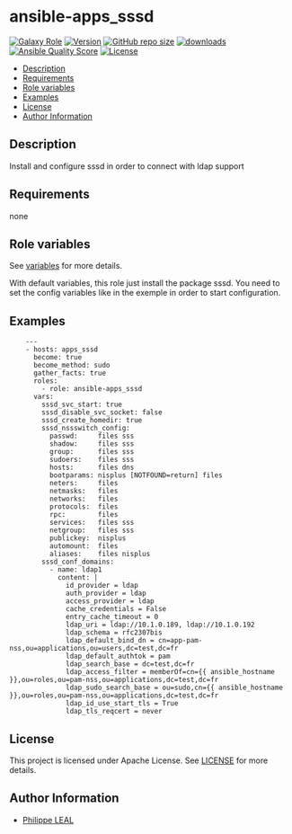 # ansible-apps_sssd

[![Galaxy Role](https://img.shields.io/badge/galaxy-apps_sssd-purple?style=flat)](https://galaxy.ansible.com/lotusnoir/apps_sssd)
[![Version](https://img.shields.io/github/release/lotusnoir/ansible-apps_sssd.svg)](https://github.com/lotusnoir/ansible-apps_sssd/releases/latest)
[![GitHub repo size](https://img.shields.io/github/repo-size/lotusnoir/ansible-apps_sssd?color=orange&style=flat)](https://galaxy.ansible.com/lotusnoir/apps_sssd)
[![downloads](https://img.shields.io/ansible/role/d/61807)](https://galaxy.ansible.com/lotusnoir/apps_sssd)
[![Ansible Quality Score](https://img.shields.io/ansible/quality/61807)](https://galaxy.ansible.com/lotusnoir/apps_sssd)
[![License](https://img.shields.io/badge/license-Apache--2.0-brightgreen?style=flat)](https://opensource.org/licenses/Apache-2.0)

<!-- START doctoc generated TOC please keep comment here to allow auto update -->
<!-- DON'T EDIT THIS SECTION, INSTEAD RE-RUN doctoc TO UPDATE -->

- [Description](#description)
- [Requirements](#requirements)
- [Role variables](#role-variables)
- [Examples](#examples)
- [License](#license)
- [Author Information](#author-information)

<!-- END doctoc generated TOC please keep comment here to allow auto update -->

## Description

Install and configure sssd in order to connect with ldap support
## Requirements

none

## Role variables

See [variables](/defaults/main.yml) for more details.

With default variables, this role just install the package sssd. You need to set the config variables like in the exemple in order to start configuration.

## Examples


        ---
        - hosts: apps_sssd
          become: true
          become_method: sudo
          gather_facts: true
          roles:
            - role: ansible-apps_sssd
          vars:
            sssd_svc_start: true
            sssd_disable_svc_socket: false
            sssd_create_homedir: true
            sssd_nssswitch_config:
              passwd:     files sss
              shadow:     files sss
              group:      files sss
              sudoers:    files sss
              hosts:      files dns
              bootparams: nisplus [NOTFOUND=return] files
              neters:     files
              netmasks:   files
              networks:   files
              protocols:  files
              rpc:        files
              services:   files sss
              netgroup:   files sss
              publickey:  nisplus
              automount:  files
              aliases:    files nisplus
            sssd_conf_domains:
              - name: ldap1
                content: |
                  id_provider = ldap
                  auth_provider = ldap
                  access_provider = ldap
                  cache_credentials = False
                  entry_cache_timeout = 0
                  ldap_uri = ldap://10.1.0.189, ldap://10.1.0.192
                  ldap_schema = rfc2307bis
                  ldap_default_bind_dn = cn=app-pam-nss,ou=applications,ou=users,dc=test,dc=fr
                  ldap_default_authtok = pam
                  ldap_search_base = dc=test,dc=fr
                  ldap_access_filter = memberOf=cn={{ ansible_hostname }},ou=roles,ou=pam-nss,ou=applications,dc=test,dc=fr
                  ldap_sudo_search_base = ou=sudo,cn={{ ansible_hostname }},ou=roles,ou=pam-nss,ou=applications,dc=test,dc=fr
                  ldap_id_use_start_tls = True
                  ldap_tls_reqcert = never



## License

This project is licensed under Apache License. See [LICENSE](/LICENSE) for more details.

## Author Information

- [Philippe LEAL](https://github.com/lotusnoir)
